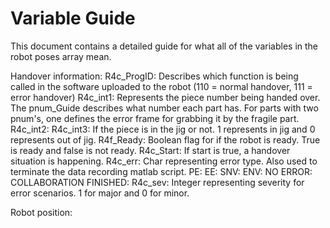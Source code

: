 # Variable Guide
This document contains a detailed guide for what all of the variables in the robot poses array mean.

Handover information:
R4c_ProgID: Describes which function is being called in the software uploaded to the robot (110 = normal handover, 111 = error handover)
R4c_int1: Represents the piece number being handed over. The pnum_Guide describes what number each part has. For parts with two pnum's, one defines the error frame for grabbing it by the fragile part.
R4c_int2:
R4c_int3: If the piece is in the jig or not. 1 represents in jig and 0 represents out of jig.
R4f_Ready: Boolean flag for if the robot is ready. True is ready and false is not ready.
R4c_Start: If start is true, a handover situation is happening.
R4c_err: Char representing error type. Also used to terminate the data recording matlab script.
	PE:
	EE:
	SNV:
	ENV:
	NO ERROR:
	COLLABORATION FINISHED:
R4c_sev: Integer representing severity for error scenarios. 1 for major and 0 for minor.

Robot position:

